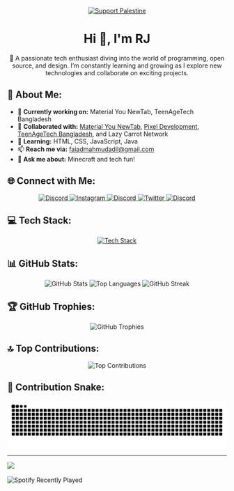 <div align="center">

[![Support Palestine](https://raw.githubusercontent.com/Safouene1/support-palestine-banner/master/banner-support.svg)](https://techforpalestine.org/learn-more)

<h1>Hi 👋, I'm RJ</h1>

🌟 A passionate tech enthusiast diving into the world of programming, open source, and design. I’m constantly learning and growing as I explore new technologies and collaborate on exciting projects.

</div>

## 💫 About Me:
- 🔭 **Currently working on:** Material You NewTab, TeenAgeTech Bangladesh
- 👯 **Collaborated with:** [Material You NewTab](https://github.com/XengShi/materialYouNewTab), [Pixel Development](https://github.com/PixelzDevelopment), [TeenAgeTech Bangladesh](https://github.com/TeenAgeTechBD), and Lazy Carrot Network
- 🌱 **Learning:** HTML, CSS, JavaScript, Java
- 📫 **Reach me via:** [faiadmahmudadil@gmail.com](mailto:faiadmahmudadil@gmail.com)
- 💬 **Ask me about:** Minecraft and tech fun!

## 🌐 Connect with Me:

<p align="center">
  <a href="https://linkedin.com/in/itz-rj/" target="_blank">
    <img src="https://raw.githubusercontent.com/maurodesouza/profile-readme-generator/master/src/assets/icons/social/linkedin/default.svg" width="40" alt="Discord" />
  </a>
  <a href="https://instagram.com/certified_valochele/" target="_blank">
    <img src="https://raw.githubusercontent.com/maurodesouza/profile-readme-generator/master/src/assets/icons/social/instagram/default.svg" width="40" alt="Instagram" />
  </a>
  <a href="https://facebook.com/itzrjhere" target="_blank">
    <img src="https://raw.githubusercontent.com/maurodesouza/profile-readme-generator/master/src/assets/icons/social/facebook/default.svg" width="40" alt="Discord" />
  </a>
  <a href="https://x.com/_itz_rj_" target="_blank">
    <img src="https://raw.githubusercontent.com/maurodesouza/profile-readme-generator/master/src/assets/icons/social/twitter/default.svg" width="40" alt="Twitter" />
  </a>
  <a href="https://discordapp.com/users/722033282631467069" target="_blank">
    <img src="https://raw.githubusercontent.com/maurodesouza/profile-readme-generator/master/src/assets/icons/social/discord/default.svg" width="40" alt="Discord" />
  </a>
</p>

## 💻 Tech Stack:
<p align="center">
  <a href="https://skillicons.dev">
    <img src="https://skillicons.dev/icons?i=androidstudio,autocad,bash,blender,cloudflare,codepen,css,debian,devto,discord,bots,discordjs,docker,dotnet,gcp,git,github,githubactions,gitlab,gmail,gradle,heroku,html,idea,ai,instagram,java,js,jenkins,kotlin,linkedin,linux,md,materialui,mongodb,mysql,netlify,nextjs,nodejs,notion,npm,ps,php,powershell,py,replit,robloxstudio,sqlite,stackoverflow,svg,ts,ubuntu,vercel,visualstudio,vscode,windows" alt="Tech Stack" />
  </a>
</p>

## 📊 GitHub Stats:

<div align="center">
  <img src="https://github-readme-stats.vercel.app/api?username=itz-rj-here&show_icons=true&include_all_commits=true&count_private=true&theme=dracula" alt="GitHub Stats" height="150" />
  <img src="https://github-readme-stats.vercel.app/api/top-langs?username=itz-rj-here&layout=compact&theme=dracula&langs_count=6" alt="Top Languages" height="150" />
  <img src="https://github-readme-streak-stats.herokuapp.com/?user=itz-rj-here&theme=dracula" alt="GitHub Streak" height="150" />
</div>

## 🏆 GitHub Trophies:

<p align="center">
  <img src="https://github-profile-trophy.vercel.app/?username=itz-rj-here&theme=radical&margin-w=10" alt="GitHub Trophies" />
</p>

## 🔝 Top Contributions:
<p align="center">
  <img src="https://github-contributor-stats.vercel.app/api?username=itz-rj-here&limit=5&theme=dark&combine_all_yearly_contributions=true" alt="Top Contributions" />
</p>

## 🐍 Contribution Snake:
<p align="center">
  <img src="https://raw.githubusercontent.com/itz-rj-here/itz-rj-here/output/github-contribution-grid-snake.svg" alt="Snake animation" />
</p>

---

[![](https://visitcount.itsvg.in/api?id=itz-rj-here&icon=8&color=1)](https://visitcount.itsvg.in)

![Spotify Recently Played](https://spotify-recently-played-readme.vercel.app/api?user=a7r52y0t8w4zrxechxzgljpa4)
